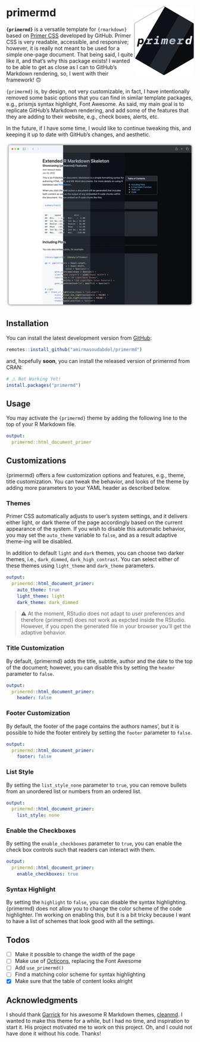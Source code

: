 
<!-- README.md is generated from README.Rmd. Please edit this file -->

# primermd <img src="man/figures/logo.png" width="160" align="right"/>

**`{primermd}`** is a versatile template for `{rmarkdown}` based on
[Primer CSS](http://primer.style/css/) developed by GitHub. Primer CSS
is very readable, accessible, and responsive; however, it is really not
meant to be used for a simple one-page document. That being said, I
quite like it, and that’s why this package exists! I wanted to be able
to get as close as I can to GitHub’s Markdown rendering, so, I went with
their framework! 🙃

`{primermd}` is, by design, not very customizable, in fact, I have
intentionally removed some basic options that you can find in similar
template packages, e.g., prismjs syntax highlight, Font Awesome. As
said, my main goal is to replicate GitHub’s Markdown rendering, and add
some of the features that they are adding to their website, e.g., check
boxes, alerts, etc.

In the future, if I have some time, I would like to continue tweaking
this, and keeping it up to date with GitHub’s changes, and aesthetic.

![](man/figures/comparison.png)

## Installation

You can install the latest development version from
[GitHub](https://github.com/amirmasoudabdol/primermd/):

``` r
remotes::install_github("amirmasoudabdol/primermd")
```

and, hopefully **soon**, you can install the released version of
primermd from CRAN:

``` r
# ⚠️ Not Working Yet!
install.packages("primermd") 
```

## Usage

You may activate the `{primermd}` theme by adding the following line to
the top of your R Markdown file.

``` yaml
output: 
  primermd::html_document_primer
```

## Customizations

{primermd} offers a few customization options and features, e.g., theme,
title customization. You can tweak the behavior, and looks of the theme
by adding more parameters to your YAML header as described below.

### Themes

Primer CSS automatically adjusts to user’s system settings, and it
delivers either light, or dark theme of the page accordingly based on
the current appearance of the system. If you wish to disable this
automatic behavior, you may set the `auto_theme` variable to `false`,
and as a result adaptive theme-ing will be disabled.

In addition to default `light` and `dark` themes, you can choose two
darker themes, i.e., `dark_dimmed`, `dark_high_contrast`. You can select
either of these themes using `light_theme` and `dark_theme` parameters.

``` yaml
output: 
  primermd::html_document_primer:
    auto_theme: true
    light_theme: light
    dark_theme: dark_dimmed
```

> ⚠️ At the moment, RStudio does not adapt to user preferences and
> therefore {primermd} does not work as expcted inside the RStudio.
> However, if you open the generated file in your browser you’ll get the
> adaptive behavior.

### Title Customization

By default, {primermd} adds the title, subtitle, author and the date to
the top of the document; however, you can disable this by setting the
`header` parameter to `false`.

``` yaml
output: 
  primermd::html_document_primer:
    header: false
```

### Footer Customization

By default, the footer of the page contains the authors names’, but it
is possible to hide the footer entirely by setting the `footer`
parameter to `false`.

``` yaml
output: 
  primermd::html_document_primer:
    footer: false
```

### List Style

By setting the `list_style_none` parameter to `true`, you can remove
bullets from an unordered list or numbers from an ordered list.

``` yaml
output: 
  primermd::html_document_primer:
    list_style: none
```

### Enable the Checkboxes

By setting the `enable_checkboxes` parameter to `true`, you can enable
the check box controls such that readers can interact with them.

``` yaml
output: 
  primermd::html_document_primer:
    enable_checkboxes: true
```

### Syntax Highlight

By setting the `highlight` to `false`, you can disable the syntax
highlighting. {primermd} does not allow you to change the color scheme
of the code highlighter. I’m working on enabling this, but it is a bit
tricky because I want to have a list of schemes that look good with all
the settings.

## Todos

-   [ ] Make it possible to change the width of the page
-   [ ] Make use of [Octicons](https://primer.style/octicons/),
    replacing the Font Awesome
-   [ ] Add `use_primermd()`
-   [ ] Find a matching color scheme for syntax highlighting
-   [x] Make sure that the table of content looks alright

## Acknowledgments

I should thank [Garrick](https://github.com/gadenbuie) for his awesome R
Markdown themes, [cleanmd](https://github.com/gadenbuie/cleanrmd). I
wanted to make this theme for a while, but I had no time, and
inspiration to start it. His project motivated me to work on this
project. Oh, and I could not have done it without his code. Thanks!
